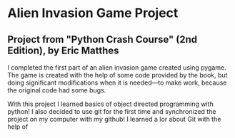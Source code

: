 # Alien Invasion Game Project
## Project from "Python Crash Course" (2nd Edition), by Eric Matthes

I completed the first part of an alien invasion game created using pygame. The game is created with the help of
some code provided by the book, but doing significant modifications when it is needed—to make work, because
the original code had some bugs.

With this project I learned basics of object directed programming with python! I also decided to use git
for the first time and synchronized the project on my computer with my github! I learned a lor about Git
with the help of 
